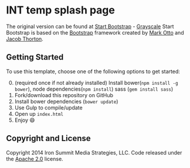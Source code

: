 # INT temp splash page

The original version can be found at [Start Bootstrap](http://startbootstrap.com/) - [Grayscale](http://startbootstrap.com/template-overviews/grayscale/)
Start Bootstrap is based on the [Bootstrap](http://getbootstrap.com/) framework created by [Mark Otto](https://twitter.com/mdo) and [Jacob Thorton](https://twitter.com/fat).


## Getting Started

To use this template, choose one of the following options to get started:

0. (required once if not already installed) Install bower(`npm install -g bower`), node dependencies(`npm install`) sass (`gem install sass`)
1. Fork/download this repository on GitHub
2. Install bower dependencies (`bower update`)
3. Use Gulp to compile/update
4. Open up <code>index.html</code>
5. Enjoy :smile:

## Copyright and License

Copyright 2014 Iron Summit Media Strategies, LLC. Code released under the [Apache 2.0](https://github.com/IronSummitMedia/startbootstrap-grayscale/blob/gh-pages/LICENSE) license.

